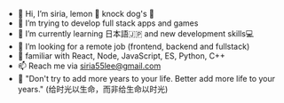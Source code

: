 - :ribbon: Hi, I’m siria, lemon :lemon: knock dog's :dog: 
- 👀 I’m trying to develop full stack apps and games
- 🌱 I’m currently learning 日本語:jp: and new development skills:computer:
- 💞️ I’m looking for a remote job (frontend, backend and fullstack)
- :hammer: familiar with React, Node, JavaScript, ES, Python, C++
- 📫 Reach me via siria55lee@gmail.com
- :cherry_blossom: "Don't try to add more years to your life. Better add more life to your years." (给时光以生命，而非给生命以时光)
